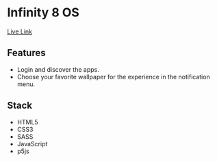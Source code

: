 # Infinity 8 OS

[Live Link](https://)

## Features

- Login and discover the apps.
- Choose your favorite wallpaper for the experience in the notification menu.

## Stack

- HTML5
- CSS3
- SASS
- JavaScript
- p5js
